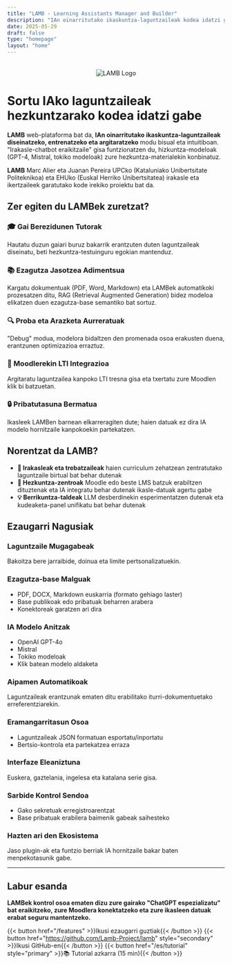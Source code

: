 ```yaml
---
title: "LAMB - Learning Assistants Manager and Builder"
description: "IAn oinarritutako ikaskuntza-laguntzaileak kodea idatzi gabe diseinatzeko, entrenatzeko eta argitaratzeko web plataforma"
date: 2025-05-29
draft: false
type: "homepage"
layout: "home"
---
```


<div style="text-align: center; margin: 2rem 0;">
  <img src="/images/lamb_1.png" alt="LAMB Logo" style="max-width: 300px; height: auto;">
</div>

# Sortu IAko laguntzaileak hezkuntzarako kodea idatzi gabe

**LAMB** web-plataforma bat da, **IAn oinarritutako ikaskuntza-laguntzaileak diseinatzeko, entrenatzeko eta argitaratzeko** modu bisual eta intuitiboan. "Irakasle-chatbot eraikitzaile" gisa funtzionatzen du, hizkuntza-modeloak (GPT-4, Mistral, tokiko modeloak) zure hezkuntza-materialekin konbinatuz.

**LAMB** Marc Alier eta Juanan Pereira UPCko (Kataluniako Unibertsitate Politeknikoa) eta EHUko (Euskal Herriko Unibertsitatea) irakasle eta ikertzaileek garatutako kode irekiko proiektu bat da.

## Zer egiten du LAMBek zuretzat?

### 🎓 Gai Berezidunen Tutorak
Hautatu duzun gaiari buruz bakarrik erantzuten duten laguntzaileak diseinatu, beti hezkuntza-testuinguru egokian mantenduz.

### 📚 Ezagutza Jasotzea Adimentsua
Kargatu dokumentuak (PDF, Word, Markdown) eta LAMBek automatikoki prozesatzen ditu, RAG (Retrieval Augmented Generation) bidez modeloa elikatzen duen ezagutza-base semantiko bat sortuz.

### 🔍 Proba eta Arazketa Aurreratuak
"Debug" modua, modelora bidaltzen den promenada osoa erakusten duena, erantzunen optimizazioa erraztuz.

### 🎯 Moodlerekin LTI Integrazioa
Argitaratu laguntzailea kanpoko LTI tresna gisa eta txertatu zure Moodlen klik bi batzuetan.

### 🔒 Pribatutasuna Bermatua
Ikasleek LAMBen barnean elkarreragiten dute; haien datuak ez dira IA modelo hornitzaile kanpokoekin partekatzen.

## Norentzat da LAMB?

- **📖 Irakasleak eta trebatzaileak** haien curriculum zehatzean zentratutako laguntzaile birtual bat behar dutenak
- **🏫 Hezkuntza-zentroak** Moodle edo beste LMS batzuk erabiltzen dituztenak eta IA integratu behar dutenak ikasle-datuak agertu gabe
- **💡 Berrikuntza-taldeak** LLM desberdinekin esperimentatzen dutenak eta kudeaketa-panel unifikatu bat behar dutenak

## Ezaugarri Nagusiak

### Laguntzaile Mugagabeak
Bakoitza bere jarraibide, doinua eta limite pertsonalizatuekin.

### Ezagutza-base Malguak
- PDF, DOCX, Markdown euskarria (formato gehiago laster)
- Base publikoak edo pribatuak beharren arabera
- Konektoreak garatzen ari dira

### IA Modelo Anitzak
- OpenAI GPT-4o
- Mistral
- Tokiko modeloak
- Klik batean modelo aldaketa

### Aipamen Automatikoak
Laguntzaileak erantzunak ematen ditu erabilitako iturri-dokumentuetako erreferentziarekin.

### Eramangarritasun Osoa
- Laguntzaileak JSON formatuan esportatu/inportatu
- Bertsio-kontrola eta partekatzea erraza

### Interfaze Eleaniztuna
Euskera, gaztelania, ingelesa eta katalana serie gisa.

### Sarbide Kontrol Sendoa
- Gako sekretuak erregistroarentzat
- Base pribatuak erabilera baimenik gabeak saihesteko

### Hazten ari den Ekosistema
Jaso plugin-ak eta funtzio berriak IA hornitzaile bakar baten menpekotasunik gabe.

---

## Labur esanda

**LAMBek kontrol osoa ematen dizu zure gairako "ChatGPT espezializatu" bat eraikitzeko, zure Moodlera konektatzeko eta zure ikasleen datuak erabat seguru mantentzeko.**

{{< button href="/features" >}}Ikusi ezaugarri guztiak{{< /button >}}
{{< button href="https://github.com/Lamb-Project/lamb" style="secondary" >}}Ikusi GitHub-en{{< /button >}}
{{< button href="/es/tutorial" style="primary" >}}📚 Tutorial azkarra (15 min){{< /button >}} 
